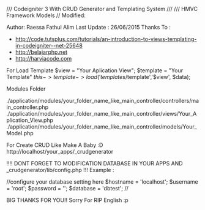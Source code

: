 /// Codeigniter 3 With CRUD Generator and Templating System ///
/// HMVC Framework Models //
Modified:

Author: Raessa Fathul Alim
Last Update : 26/06/2015
Thanks To : 
- http://code.tutsplus.com/tutorials/an-introduction-to-views-templating-in-codeigniter--net-25648
- http://belajarphp.net
- http://harviacode.com


For Load Template
$view = "Your Aplication View";
$template = "Your Template"
$this->template->load('templates/$template','$view', $data);

Modules Folder

./application/modules/your_folder_name_like_main_controller/controllers/main_controller.php
./application/modules/your_folder_name_like_main_controller/views/Your_Aplication_View.php
./application/modules/your_folder_name_like_main_controller/models/Your_Model.php


For Create CRUD Like Make A Baby :D
http://localhost/your_apps/_crudgenerator

!!!!  DONT FORGET TO MODIFICATION DATABASE IN YOUR APPS AND _crudgenerator/lib/config.php !!!
Example :

//configure your database setting here
$hostname = 'localhost';
$username = 'root';
$password = '';
$database = 'dbtest'; //

BIG THANKS FOR YOU!!
Sorry For RIP English :p